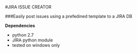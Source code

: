 #JIRA ISSUE CREATOR

###Easily post issues using a prefedined template to a JIRA DB

**Dependencies**

- python 2.7
- JIRA python module
- tested on windows only

